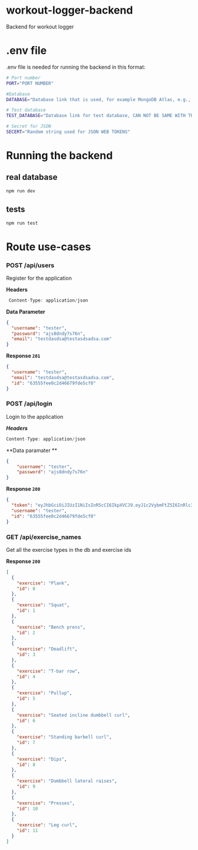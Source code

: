 # workout-logger-backend

Backend for workout logger

# .env file
.env file is needed for running the backend in this format:
```bash
# Port number
PORT="PORT NUMBER" 

#Database
DATABASE="Database link that is used, for example MongoDB Atlas, e.g., mongodb+srv://username:password@rest_of_the_link" 

# Test database 
TEST_DATABASE="Database link for test database, CAN NOT BE SAME WITH THE UPPER DATABASE!"

# Secret for JSON
SECERT="Random string used for JSON WEB TOKENS"

```


# Running the backend

## real database

```bash
npm run dev
```

## tests

```bash
npm run test
```

# Route use-cases

### POST /api/users

Register for the application

**Headers**
```javascript
 Content-Type: application/json
```

**Data Parameter**
```json
{
  "username": "tester",
  "password": "ajs8dndy7s76n",
  "email": "testdasdsa@testasdsadsa.com"
}
```

**Response ```201```**

```json
{
  "username": "tester",
  "email": "testdasdsa@testasdsadsa.com",
  "id": "63555fee0c2d46679fde5cf0"
}
```
### POST /api/login

Login to the application

***Headers***
```javascript
Content-Type: application/json
```

**Data paramater **
```json
{
    "username": "tester",
    "password": "ajs8dndy7s76n"
}
```

**Response ```200```**

```json
{
  "token": "eyJhbGciOiJIUzI1NiIsInR5cCI6IkpXVCJ9.eyJ1c2VybmFtZSI6InRlc3RlciIsImlkIjoiNjM1NTVmZWUwYzJkNDY2NzlmZGU1Y2YwIiwiaWF0IjoxNjY2NTM5OTY0fQ.t0gyWCndYkIg3riX9DTlL_MmecCjHCymQpyJ9xU_zto",
  "username": "tester",
  "id": "63555fee0c2d46679fde5cf0"
}
```

### GET /api/exercise_names

Get all the exercise types in the db and exercise ids

**Response ```200```**

```json
[
  {
    "exercise": "Plank",
    "id": 0
  },
  {
    "exercise": "Squat",
    "id": 1
  },
  {
    "exercise": "Bench press",
    "id": 2
  },
  {
    "exercise": "Deadlift",
    "id": 3
  },
  {
    "exercise": "T-bar row",
    "id": 4
  },
  {
    "exercise": "Pullup",
    "id": 5
  },
  {
    "exercise": "Seated incline dumbbell curl",
    "id": 6
  },
  {
    "exercise": "Standing barbell curl",
    "id": 7
  },
  {
    "exercise": "Dips",
    "id": 8
  },
  {
    "exercise": "Dumbbell lateral raises",
    "id": 9
  },
  {
    "exercise": "Presses",
    "id": 10
  },
  {
    "exercise": "Leg curl",
    "id": 11
  }
]
```




